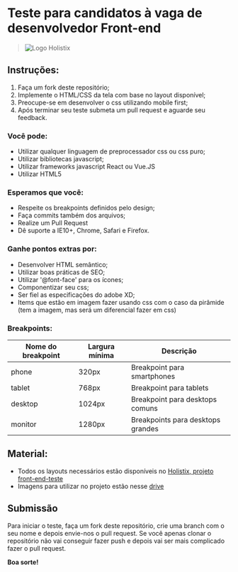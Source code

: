 # Teste para candidatos à vaga de desenvolvedor Front-end

> ![Logo Holistix](https://www.holistix.com.br/arquivos/logo-loja-2x.png?v=637677734139100000)
>

## Instruções:

1. Faça um fork deste repositório;
2. Implemente o HTML/CSS da tela com base no layout disponível;
3. Preocupe-se em desenvolver o css utilizando mobile first;
4. Após terminar seu teste submeta um pull request e aguarde seu feedback.

### Você pode:

* Utilizar qualquer linguagem de preprocessador css ou css puro;
* Utilizar bibliotecas javascript;
* Utilizar frameworks javascript React ou Vue.JS
* Utilizar HTML5

### Esperamos que você:
* Respeite os breakpoints definidos pelo design;
* Faça commits também dos arquivos;
* Realize um Pull Request
* Dê suporte a IE10+, Chrome, Safari e Firefox.

### Ganhe pontos extras por:

* Desenvolver HTML semântico;
* Utilizar boas práticas de SEO;
* Utilizar '@font-face' para os ícones;
* Componentizar seu css;
* Ser fiel as especificações do adobe XD;
* Items que estão em imagem fazer usando css com o caso da pirâmide (tem a imagem, mas será um diferencial fazer em css)

### Breakpoints:

| Nome do breakpoint | Largura mínima | Descrição                         |
|--------------------|----------------|-----------------------------------|
| phone              | 320px          | Breakpoint para smartphones       |
| tablet             | 768px          | Breakpoint para tablets           |
| desktop            | 1024px         | Breakpoint para desktops comuns   |
| monitor            | 1280px         | Breakpoints para desktops grandes |


## Material:

* Todos os layouts necessários estão disponíveis no [Holistix, projeto front-end-teste](https://xd.adobe.com/view/71d30561-10c8-45da-81af-74d5f5a84ec1-2480/screen/14c391d7-f61d-4e24-be9f-4488c5fb11f7/)
* Imagens para utilizar no projeto estão nesse [drive](https://drive.google.com/drive/folders/1YX40AaW350fGVaPG3XZCiQDBXFkNItAy)


## Submissão

Para iniciar o teste, faça um fork deste repositório, crie uma branch com o seu nome e depois envie-nos o pull request.
Se você apenas clonar o repositório não vai conseguir fazer push e depois vai ser mais complicado fazer o pull request.

**Boa sorte!**
